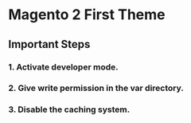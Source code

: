 # Magento 2 First Theme
## Important Steps
### 1. Activate developer mode.
### 2. Give write permission in the var directory.
### 3. Disable the caching system.